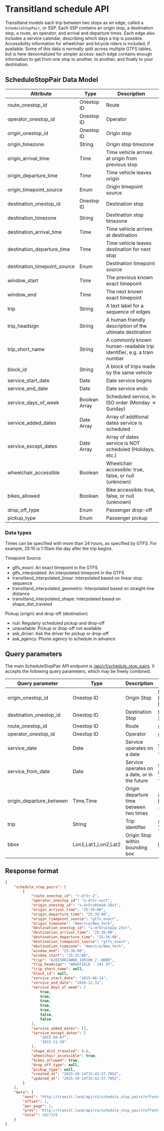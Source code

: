 # Transitland schedule API

Transitland models each trip between two stops as an edge, called a `ScheduleStopPair`, or SSP. Each SSP contains an origin stop, a destination stop, a route, an operator, and arrival and departure times. Each edge also includes a service calendar, describing which days a trip is possible. Accessibility information for wheelchair and bicycle riders is included, if available. Some of this data is normally split across multiple GTFS tables, but is here denormalized for simpler access: each edge contains enough information to get from one stop to another, to another, and finally to your destination.

## ScheduleStopPair Data Model

| Attribute                    | Type | Description |
|------------------------------|------|-------------|
| route_onestop_id             | Onestop ID | Route |
| operator_onestop_id          | Onestop ID | Operator |
| origin_onestop_id            | Onestop ID | Origin stop |
| origin_timezone              | String | Origin stop timezone |
| origin_arrival_time          | Time | Time vehicle arrives at origin from previous stop |
| origin_departure_time        | Time | Time vehicle leaves origin |
| origin_timepoint_source      | Enum | Origin timepoint source |
| destination_onestop_id       | Onestop ID | Destination stop |
| destination_timezone         | String | Destination stop timezone |
| destination_arrival_time     | Time | Time vehicle arrives at destination |
| destination_departure_time   | Time | Time vehicle leaves destination for next stop |
| destination_timepoint_source | Enum | Destination timepoint source |
| window_start                 | Time | The previous known exact timepoint |
| window_end                   | Time | The next known exact timepoint |
| trip                         | String | A text label for a sequence of edges |
| trip_headsign                | String | A human friendly description of the ultimate destination |
| trip_short_name              | String | A commonly known human-readable trip identifier, e.g. a train number |
| block_id                     | String | A block of trips made by the same vehicle |
| service_start_date           | Date | Date service begins |
| service_end_date             | Date | Date service ends |
| service_days_of_week         | Boolean Array | Scheduled service, in ISO order (Monday -> Sunday) |
| service_added_dates          | Date Array | Array of additional dates service is scheduled |
| service_except_dates         | Date Array | Array of dates service is NOT scheduled (Holidays, etc.) |
| wheelchair_accessible        | Boolean | Wheelchair accessible: true, false, or null (unknown) |
| bikes_allowed                | Boolean | Bike accessible: true, false, or null (unknown) |
| drop_off_type                | Enum | Passenger drop-off |
| pickup_type                  | Enum | Passenger pickup |

### Data types

Times can be specified with more than 24 hours, as specified by GTFS. For example, 25:10 is 1:10am the day after the trip begins.

Timepoint Source
 * gtfs_exact: An exact timepoint in the GTFS
 * gtfs_interpolated: An interpolated timepoint in the GTFS
 * transitland_interpolated_linear: Interpolated based on linear stop sequence
 * transitland_interpolated_geometric: Interpolated based on straight-line distance
 * transitland_interpolated_shape: Interpolated based on shape_dist_traveled

Pickup (origin) and drop-off (destination)
 * null: Regularly scheduled pickup and drop-off
 * unavailable: Pickup or drop-off not available
 * ask_driver: Ask the driver for pickup or drop-off
 * ask_agency: Phone agency to schedule in advance

## Query parameters

The main ScheduleStopPair API endpoint is [/api/v1/schedule_stop_pairs](http://transit.land/api/v1/schedule_stop_pairs). It accepts the following query parameters, which may be freely combined.

| Query parameter        | Type | Description | Example |
|------------------------|------|-------------|---------|
| origin_onestop_id        | Onestop ID | Origin Stop | [from Embarcadero BART](http://transit.land/api/v1/schedule_stop_pairs?origin_onestop_id=s-9q8znb12j1-embarcadero) |
| destination_onestop_id   | Onestop ID | Destination Stop | [to Montgomery St. BART](http://transit.land/api/v1/schedule_stop_pairs?destination_onestop_id=s-9q8yyxq427-montgomeryst)
| route_onestop_id         | Onestop ID | Route | [on Muni N](http://transit.land/api/v1/schedule_stop_pairs?route_onestop_id=r-9q8y-n) |
| operator_onestop_id      | Onestop ID | Operator | [on BART](http://transit.land/api/v1/schedule_stop_pairs?operator_onestop_id=o-9q9-bart) |
| service_date             | Date | Service operates on a date | [valid on 2015-10-26](http://transit.land/api/v1/schedule_stop_pairs?date=2015-10-26) |
| service_from_date        | Date | Service operates on a date, or in the future | [valid on and after 2015-10-26](http://transit.land/api/v1/schedule_stop_pairs?service_from_date=2015-10-26) |
| origin_departure_between | Time,Time | Origin departure time between two times | [departing between 07:00 - 09:00](http://transit.land/api/v1/schedule_stop_pairs?origin_departure_between=07:00:00,09:00:00) |
| trip                     | String | Trip identifier | [on trip '03SFO11SUN'](http://transit.land/api/v1/schedule_stop_pairs?trip=03SFO11SUN) |
| bbox                     | Lon1,Lat1,Lon2,Lat2 | Origin Stop within bounding box | [in the Bay Area](http://transit.land/api/v1/schedule_stop_pairs?bbox=-123.057,36.701,-121.044,38.138)

## Response format

````json
{
    "schedule_stop_pairs": [
        {
            "route_onestop_id": "r-dr5r-2",
            "operator_onestop_id": "o-dr5r-nyct",
            "origin_onestop_id": "s-dr5ru0smu8-18st",
            "origin_arrival_time": "25:35:00",
            "origin_departure_time": "25:35:00",
            "origin_timepoint_source": "gtfs_exact",
            "origin_timezone": "America/New_York",
            "destination_onestop_id": "s-dr5ru1np2p-23st",
            "destination_arrival_time": "25:36:00",
            "destination_departure_time": "25:36:00",
            "destination_timepoint_source": "gtfs_exact",
            "destination_timezone": "America/New_York",
            "window_end": "25:36:00",
            "window_start": "25:35:00",
            "trip": "A20150614WKD_149100_2..N08R",
            "trip_headsign": "WAKEFIELD - 241 ST",
            "trip_short_name": null,
            "block_id": null,
            "service_start_date": "2015-06-14",
            "service_end_date": "2016-12-31",
            "service_days_of_week": [
                true,
                true,
                true,
                true,
                true,
                false,
                false
            ],
            "service_added_dates": [],
            "service_except_dates": [
                "2015-09-07",
                "2015-11-26"
            ],
            "shape_dist_traveled": 0.0,
            "wheelchair_accessible": true,
            "bikes_allowed": true,
            "drop_off_type": null,
            "pickup_type": null,
            "created_at": "2015-10-14T15:42:57.705Z",
            "updated_at": "2015-10-14T15:42:57.705Z",
        }
    ],
    "meta": {
        "next": "http://transit.land/api/v1/schedule_stop_pairs?offset=2&per_page=1",
        "offset": 1,
        "per_page": 1,
        "prev": "http://transit.land/api/v1/schedule_stop_pairs?offset=0&per_page=1",
        "total": 2817329
    }    
}
````
